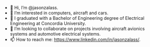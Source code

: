 - 👋 Hi, I’m @jasonzalass.
- 👀 I’m interested in computers, aircraft and cars.
- 🌱 I graduated with a Bachelor of Engineering degree of Electrical Engineering at Concordia University.
- 💞️ I’m looking to collaborate on projects involving aircraft avionics systems and automotive electrical systems.
- 📫 How to reach me: https://www.linkedin.com/in/jasonzalass/.

<!---
jasonzalass/jasonzalass is a ✨ special ✨ repository because its `README.md` (this file) appears on your GitHub profile.
You can click the Preview link to take a look at your changes.
--->
